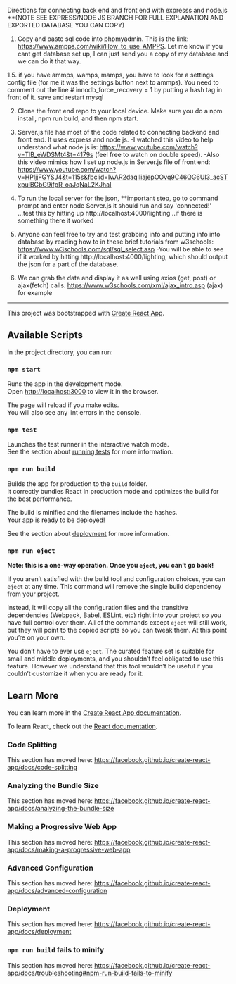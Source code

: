 Directions for connecting back end and front end with expresss and node.js **(NOTE SEE EXPRESS/NODE JS BRANCH FOR FULL EXPLANATION AND EXPORTED DATABASE YOU CAN COPY)

1. Copy and paste sql code into phpmyadmin. This is the link: https://www.ampps.com/wiki/How_to_use_AMPPS. Let me know if you cant get database set up, I can just send you a copy of my database and we can do it that way. 

1.5. if you have ammps, wamps, mamps, you have to look for a settings config file (for me it was the settings button next to ammps). You need to comment out the line # innodb_force_recovery = 1  by putting a hash tag in front of it. save and restart mysql

2. Clone the front end repo to your local device. Make sure you do a npm install, npm run build, and then npm start. 

3. Server.js file has most of the code related to connecting backend and front end. It uses express and node js.
-I watched this video to help understand what node.js is: https://www.youtube.com/watch?v=TlB_eWDSMt4&t=4179s (feel free to watch on double speed).
-Also this video mimics how I set up node.js in Server.js file of front end: https://www.youtube.com/watch?v=HPIjjFGYSJ4&t=115s&fbclid=IwAR2daqIIiajepOOvq9C46QG6UI3_acSTxpulBGbG9ifpR_oaJqNaL2KJhaI

3. To run the local server for the json, **important step, go to command prompt and enter    node Server.js   it should run and say 'connected!' ...test this by hitting up http://localhost:4000/lighting  ..if there is something there it worked

4. Anyone can feel free to try and test grabbing info and putting info into database by reading how to in these brief tutorials from w3schools: https://www.w3schools.com/sql/sql_select.asp
-You will be able to see if it worked by hitting http://localhost:4000/lighting, which should output the json for a part of the database.

5. We can grab the data and display it as well using axios (get, post) or ajax(fetch) calls. 
https://www.w3schools.com/xml/ajax_intro.asp (ajax) for example























---------------------------------------------------------------------------------------------------------------------------------
This project was bootstrapped with [Create React App](https://github.com/facebook/create-react-app).

## Available Scripts

In the project directory, you can run:

### `npm start`

Runs the app in the development mode.<br>
Open [http://localhost:3000](http://localhost:3000) to view it in the browser.

The page will reload if you make edits.<br>
You will also see any lint errors in the console.

### `npm test`

Launches the test runner in the interactive watch mode.<br>
See the section about [running tests](https://facebook.github.io/create-react-app/docs/running-tests) for more information.

### `npm run build`

Builds the app for production to the `build` folder.<br>
It correctly bundles React in production mode and optimizes the build for the best performance.

The build is minified and the filenames include the hashes.<br>
Your app is ready to be deployed!

See the section about [deployment](https://facebook.github.io/create-react-app/docs/deployment) for more information.

### `npm run eject`

**Note: this is a one-way operation. Once you `eject`, you can’t go back!**

If you aren’t satisfied with the build tool and configuration choices, you can `eject` at any time. This command will remove the single build dependency from your project.

Instead, it will copy all the configuration files and the transitive dependencies (Webpack, Babel, ESLint, etc) right into your project so you have full control over them. All of the commands except `eject` will still work, but they will point to the copied scripts so you can tweak them. At this point you’re on your own.

You don’t have to ever use `eject`. The curated feature set is suitable for small and middle deployments, and you shouldn’t feel obligated to use this feature. However we understand that this tool wouldn’t be useful if you couldn’t customize it when you are ready for it.

## Learn More

You can learn more in the [Create React App documentation](https://facebook.github.io/create-react-app/docs/getting-started).

To learn React, check out the [React documentation](https://reactjs.org/).

### Code Splitting

This section has moved here: https://facebook.github.io/create-react-app/docs/code-splitting

### Analyzing the Bundle Size

This section has moved here: https://facebook.github.io/create-react-app/docs/analyzing-the-bundle-size

### Making a Progressive Web App

This section has moved here: https://facebook.github.io/create-react-app/docs/making-a-progressive-web-app

### Advanced Configuration

This section has moved here: https://facebook.github.io/create-react-app/docs/advanced-configuration

### Deployment

This section has moved here: https://facebook.github.io/create-react-app/docs/deployment

### `npm run build` fails to minify

This section has moved here: https://facebook.github.io/create-react-app/docs/troubleshooting#npm-run-build-fails-to-minify
